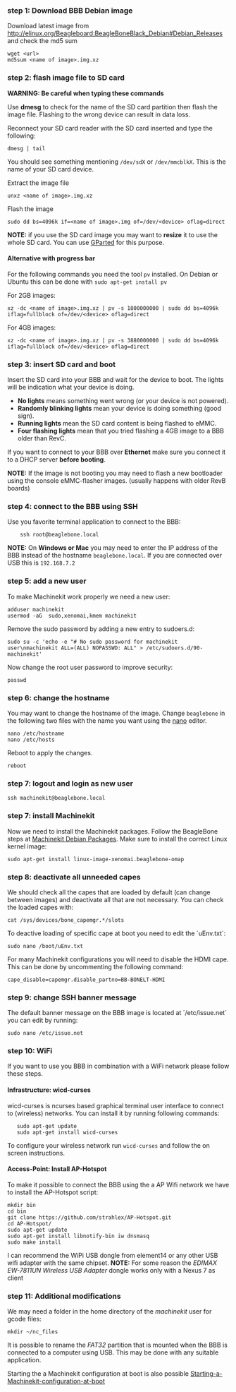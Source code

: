 ### step 1: Download BBB Debian image
Download latest image from http://elinux.org/Beagleboard:BeagleBoneBlack_Debian#Debian_Releases
and check the md5 sum

    wget <url>
    md5sum <name of image>.img.xz

### step 2: flash image file to SD card
**WARNING: Be careful when typing these commands**

Use **dmesg** to check for the name of the SD card partition then flash 
the image file. Flashing to the wrong device can result in data loss.

Reconnect your SD card reader with the SD card inserted and type the following:

    dmesg | tail

You should see something mentioning `/dev/sdX` or `/dev/mmcblkX`. This is the name of your SD card device.

Extract the image file

    unxz <name of image>.img.xz

Flash the image

    sudo dd bs=4096k if=<name of image>.img of=/dev/<device> oflag=direct

**NOTE:** if you use the SD card image you may want to **resize** it to use the whole SD card. You can use [GParted](http://gparted.org/) for this purpose.

#### Alternative with progress bar
For the following commands you need the tool `pv` installed. On Debian or Ubuntu this can be done with `sudo apt-get install pv`

For 2GB images:

    xz -dc <name of image>.img.xz | pv -s 1800000000 | sudo dd bs=4096k iflag=fullblock of=/dev/<device> oflag=direct


For 4GB images:

    xz -dc <name of image>.img.xz | pv -s 3880000000 | sudo dd bs=4096k iflag=fullblock of=/dev/<device> oflag=direct

### step 3: insert SD card and boot
Insert the SD card into your BBB and wait for the device to boot. The lights will be indication what your device is doing. 
* **No lights** means something went wrong (or your device is not powered). 
* **Randomly blinking lights** mean your device is doing something (good sign). 
* **Running lights** mean the SD card content is being flashed to eMMC. 
* **Four flashing lights** mean that you tried flashing a 4GB image to a BBB older than RevC.

If you want to connect to your BBB over **Ethernet** make sure you connect it to a DHCP server **before booting**.

**NOTE:** If the image is not booting you may need to flash a new bootloader using the console eMMC-flasher images. (usually happens with older RevB boards)

### step 4: connect to the BBB using SSH
Use you favorite terminal application to connect to the BBB:
	
        ssh root@beaglebone.local

**NOTE:** On **Windows or Mac** you may need to enter the IP address of the BBB instead of the hostname `beaglebone.local`. If you are connected over USB this is `192.168.7.2`

### step 5: add a new user
To make Machinekit work properly we need a new user:

	adduser machinekit
	usermod -aG  sudo,xenomai,kmem machinekit

Remove the sudo password by adding a new entry to sudoers.d:

	sudo su -c 'echo -e "# No sudo password for machinekit user\nmachinekit ALL=(ALL) NOPASSWD: ALL" > /etc/sudoers.d/90-machinekit'

Now change the root user password to improve security:

	passwd

### step 6: change the hostname
You may want to change the hostname of the image. Change `beaglebone` 
in the following two files with the name you want using the [nano](http://www.nano-editor.org/) editor.

	nano /etc/hostname
	nano /etc/hosts

Reboot to apply the changes.

	reboot

### step 7: logout and login as new user

	ssh machinekit@beaglebone.local

### step 7: install Machinekit
Now we need to install the Machinekit packages.
Follow the BeagleBone steps at [Machinekit Debian Packages](http://www.machinekit.io/docs/packages-debian/). Make sure to install the correct Linux kernel image:

	sudo apt-get install linux-image-xenomai.beaglebone-omap

### step 8: deactivate all unneeded capes
We should check all the capes that are loaded by default (can change 
between images) and deactivate all that are not necessary. You 
can check the loaded capes with:

	cat /sys/devices/bone_capemgr.*/slots

To deactive loading of specific cape at boot you need to edit the 
´uEnv.txt´:

	sudo nano /boot/uEnv.txt

For many Machinekit configurations you will need to disable the HDMI cape. This can be done by uncommenting the following command:

    cape_disable=capemgr.disable_partno=BB-BONELT-HDMI

### step 9: change SSH banner message
The default banner message on the BBB image is located at 
´/etc/issue.net´ you can edit by running:

	sudo nano /etc/issue.net

### step 10: WiFi
If you want to use you BBB in combination with a WiFi network please follow these steps.

#### Infrastructure: wicd-curses
wicd-curses is ncurses based graphical terminal user interface to connect to (wireless) networks. You can install it by running following commands:

       sudo apt-get update
       sudo apt-get install wicd-curses

To configure your wireless network run `wicd-curses` and follow the on screen instructions.

#### Access-Point: Install AP-Hotspot
To make it possible to connect the BBB using the a AP Wifi network 
we have to install the AP-Hotspot script:

	mkdir bin
	cd bin
	git clone https://github.com/strahlex/AP-Hotspot.git
	cd AP-Hotspot/
	sudo apt-get update
	sudo apt-get install libnotify-bin iw dnsmasq
	sudo make install

I can recommend the WiPi USB dongle from element14 or any other USB wifi adapter with the same chipset.
**NOTE:** For some reason the *EDIMAX EW-7811UN Wireless USB Adapter* dongle works only with a Nexus 7 as client

### step 11: Additional modifications
We may need a folder in the home directory of the *machinekit* user for 
gcode files:

	mkdir ~/nc_files

It is possible to rename the *FAT32* partition that is mounted when the 
BBB is connected to a computer using USB. This may be done with any 
suitable application.

Starting the a Machinekit configuration at boot is also possible [Starting-a-Machinekit-configuration-at-boot](https://github.com/strahlex/asciidoc-sandbox/wiki/Starting-a-Machinekit-configuration-at-boot)